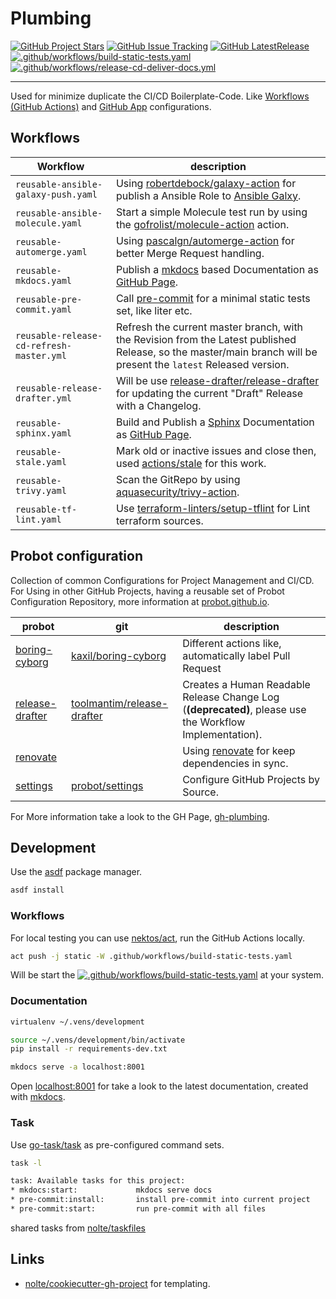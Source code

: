 # Plumbing

[![GitHub Project Stars](https://img.shields.io/github/stars/nolte/gh-plumbing.svg?label=Stars&style=social)](https://github.com/nolte/gh-plumbing) [![GitHub Issue Tracking](https://img.shields.io/github/issues-raw/nolte/gh-plumbing.svg)](https://github.com/nolte/gh-plumbing) [![GitHub LatestRelease](https://img.shields.io/github/release/nolte/gh-plumbing.svg)](https://github.com/nolte/gh-plumbing) [![.github/workflows/build-static-tests.yaml](https://github.com/nolte/gh-plumbing/actions/workflows/build-static-tests.yaml/badge.svg)](https://github.com/nolte/gh-plumbing/actions/workflows/build-static-tests.yaml) [![.github/workflows/release-cd-deliver-docs.yml](https://github.com/nolte/gh-plumbing/actions/workflows/release-cd-deliver-docs.yml/badge.svg)](https://github.com/nolte/gh-plumbing/actions/workflows/release-cd-deliver-docs.yml)

---

<!--intro-start-->
Used for minimize duplicate the CI/CD Boilerplate-Code. Like [Workflows (GitHub Actions)](https://docs.github.com/en/actions) and [GitHub App](https://docs.github.com/en/developers/apps/getting-started-with-apps/about-apps) configurations.
<!--intro-end-->

## Workflows

<!--td-workflows-start-->
| Workflow                                      | description                                                                                                                                                      |
|-----------------------------------------------|------------------------------------------------------------------------------------------------------------------------------------------------------------------|
| ```reusable-ansible-galaxy-push.yaml```      | Using [robertdebock/galaxy-action](https://github.com/robertdebock/galaxy-action) for publish a Ansible Role to [Ansible Galxy](https://galaxy.ansible.com/).    |
| ```reusable-ansible-molecule.yaml```         | Start a simple Molecule test run by using the [gofrolist/molecule-action](https://github.com/gofrolist/molecule-action) action.                                  |
| ```reusable-automerge.yaml```                | Using [pascalgn/automerge-action](https://github.com/pascalgn/automerge-action) for better Merge Request handling.                                               |
| ```reusable-mkdocs.yaml```                   | Publish a [mkdocs](https://www.mkdocs.org/) based Documentation as [GitHub Page](https://pages.github.com/).                                                     |
| ```reusable-pre-commit.yaml```               | Call [pre-commit](https://pre-commit.com/) for a minimal static tests set, like liter etc.                                                                       |
| ```reusable-release-cd-refresh-master.yml``` | Refresh the current master branch, with the Revision from the Latest published Release, so the master/main branch will be present the `latest` Released version. |
| ```reusable-release-drafter.yml```           | Will be use [release-drafter/release-drafter](https://github.com/release-drafter/release-drafter) for updating the current "Draft" Release with a Changelog.     |
| ```reusable-sphinx.yaml```                   | Build and Publish a [Sphinx](https://www.sphinx-doc.org/en/master) Documentation as [GitHub Page](https://pages.github.com/).                                    |
| ```reusable-stale.yaml```                    | Mark old or inactive issues and close then, used [actions/stale](https://github.com/actions/stale) for this work.                                                |
| ```reusable-trivy.yaml```                    | Scan the GitRepo by using [aquasecurity/trivy-action](https://github.com/aquasecurity/trivy-action).                                                             |
| ```reusable-tf-lint.yaml```                  | Use [terraform-linters/setup-tflint](https://github.com/terraform-linters/setup-tflint) for Lint terraform sources.                                              |

<!--td-workflows-end-->


## Probot configuration

<!--probot-intro-start-->
Collection of common Configurations for Project Management and CI/CD.  
For Using in other GitHub Projects, having a reusable set of Probot Configuration Repository, more information at [probot.github.io](https://probot.github.io/docs/best-practices/#configuration).
<!--probot-intro-end-->

<!--td-probot-apps-start-->
| probot                                                            | git                                                                         | description                                                                                                         |
|-------------------------------------------------------------------|-----------------------------------------------------------------------------|---------------------------------------------------------------------------------------------------------------------|
| [boring-cyborg](https://probot.github.io/apps/boring-cyborg/)     | [kaxil/boring-cyborg](https://github.com/kaxil/boring-cyborg)               | Different actions like, automatically label Pull Request                                                       |
| [release-drafter](https://probot.github.io/apps/release-drafter/) | [toolmantim/release-drafter](https://github.com/toolmantim/release-drafter) | Creates a Human Readable Release Change Log (**(deprecated)**, please use the Workflow Implementation).             |
| [renovate](https://github.com/apps/renovate)                      |                                                                             | Using [renovate](https://www.whitesourcesoftware.com/free-developer-tools/renovate/) for keep dependencies in sync. |
| [settings](https://probot.github.io/apps/settings/)               | [probot/settings](https://github.com/probot/settings)                       | Configure GitHub Projects by Source.                                                                                |
<!--td-probot-apps-end-->

For More information take a look to the GH Page, [gh-plumbing](http://nolte.github.io/gh-plumbing).

## Development

<!--development-intro-start-->
Use the [asdf](https://asdf-vm.com/) package manager.

```sh
asdf install
```

### Workflows

For local testing you can use [nektos/act](https://github.com/nektos/act), run the GitHub Actions locally.

```sh
act push -j static -W .github/workflows/build-static-tests.yaml
```

Will be start the [![.github/workflows/build-static-tests.yaml](https://github.com/nolte/gh-plumbing/actions/workflows/build-static-tests.yaml/badge.svg)](https://github.com/nolte/gh-plumbing/actions/workflows/build-static-tests.yaml) at your system.


### Documentation

```sh
virtualenv ~/.vens/development

source ~/.vens/development/bin/activate
pip install -r requirements-dev.txt

mkdocs serve -a localhost:8001
```

Open [localhost:8001](http://localhost:8001/) for take a look to the latest documentation, created with [mkdocs](https://www.mkdocs.org/).
<!--development-intro-end-->

### Task

Use [go-task/task](https://github.com/go-task/task) as pre-configured command sets.

```sh
task -l  

task: Available tasks for this project:
* mkdocs:start:             mkdocs serve docs
* pre-commit:install:       install pre-commit into current project
* pre-commit:start:         run pre-commit with all files

```
shared tasks from [nolte/taskfiles](https://github.com/nolte/taskfiles)

## Links

* [nolte/cookiecutter-gh-project](https://github.com/nolte/cookiecutter-gh-project) for templating.
